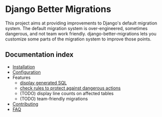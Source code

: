 Django Better Migrations
========================

This project aims at providing improvements to Django's default migration system.
The default migration system is over-engineered, sometimes dangerous, and not team
work friendly. django-better-migrations lets you customize some parts of the
migration system to improve those points.


Documentation index
-------------------

- [Installation](./installation.md)
- [Configuration](./configuration.md)
- Features
  - [display generated SQL](./features/display_generated_sql.md)
  - [check rules to protect against dangerous actions](./features/check_rules_to_protect_against_dangerous_actions.md)
  - (TODO) display line counts on affected tables
  - (TODO) team-friendly migrations
- [Contributing](./contributing.md)
- [FAQ](./faq.md)
